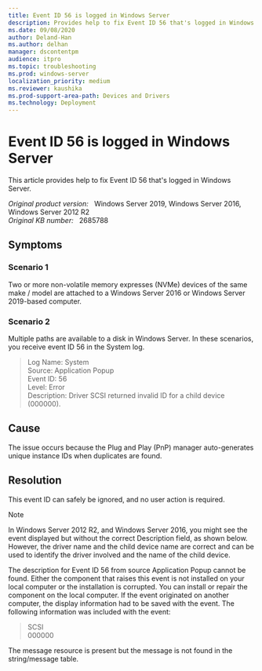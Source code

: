 ```yaml
---
title: Event ID 56 is logged in Windows Server
description: Provides help to fix Event ID 56 that's logged in Windows Server.
ms.date: 09/08/2020
author: Deland-Han
ms.author: delhan
manager: dscontentpm
audience: itpro
ms.topic: troubleshooting
ms.prod: windows-server
localization_priority: medium
ms.reviewer: kaushika
ms.prod-support-area-path: Devices and Drivers
ms.technology: Deployment
---
```

# Event ID 56 is logged in Windows Server

This article provides help to fix Event ID 56 that's logged in Windows Server.

_Original product version:_ &nbsp; Windows Server 2019, Windows Server 2016, Windows Server 2012 R2  
_Original KB number:_ &nbsp; 2685788

## Symptoms

### Scenario 1

Two or more non-volatile memory expresses (NVMe) devices of the same make / model are attached to a Windows Server 2016 or Windows Server 2019-based computer.

### Scenario 2

Multiple paths are available to a disk in Windows Server.
In these scenarios, you receive event ID 56 in the System log.
> Log Name: System  
Source: Application Popup  
Event ID: 56  
Level: Error  
Description: Driver SCSI returned invalid ID for a child device (000000).  

## Cause

The issue occurs because the Plug and Play (PnP) manager auto-generates unique instance IDs when duplicates are found.

## Resolution

This event ID can safely be ignored, and no user action is required.

> [!Note]
> In Windows Server 2012 R2, and Windows Server 2016, you might see the event displayed but without the correct Description field, as shown below. However, the driver name and the child device name are correct and can be used to identify the driver involved and the name of the child device.  

The description for Event ID 56 from source Application Popup cannot be found. Either the component that raises this event is not installed on your local computer or the installation is corrupted. You can install or repair the component on the local computer. If the event originated on another computer, the display information had to be saved with the event. The following information was included with the event:  
> SCSI  
000000  

The message resource is present but the message is not found in the string/message table.
